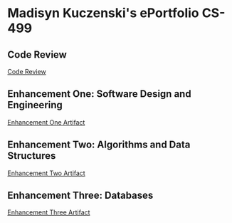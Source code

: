 # Madisyn Kuczenski's ePortfolio CS-499

## Code Review
[Code Review](https://youtu.be/GlrgKV-fIdE)

## Enhancement One: Software Design and Engineering 
[Enhancement One Artifact](https://github.com/madisynk/madisynk.github.io/blob/main/CS499%20Enhancement1%20MKuczenski)

## Enhancement Two: Algorithms and Data Structures
[Enhancement Two Artifact](https://github.com/madisynk/madisynk.github.io/blob/main/CS499%20Enhancement2%20Mongosh%20MK.js)

## Enhancement Three: Databases
[Enhancement Three Artifact](https://github.com/madisynk/madisynk.github.io/blob/main/CS499%20Enhancement3%20MKuczenski)
